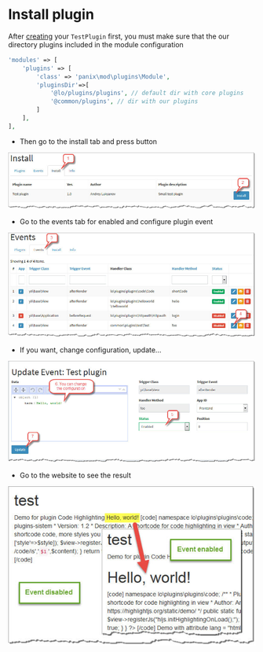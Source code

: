 # Install plugin

After [creating](create_plugin.md) your `TestPlugin` first, you must make sure that the our directory plugins included in the module configuration

```php
'modules' => [
    'plugins' => [
        'class' => 'panix\mod\plugins\Module',
        'pluginsDir'=>[
            '@lo/plugins/plugins', // default dir with core plugins
            '@common/plugins', // dir with our plugins
        ]
    ],
],
```

* Then go to the install tab and press button

!["Install tab"](img/tab_install.jpg)

* Go to the events tab for enabled and configure plugin event

!["Events tab"](img/tab_events.jpg)

* If you want, change configuration, update...

!["Event edit"](img/event_edit.jpg)

* Go to the website to see the result

!["Result"](img/demo_events.jpg)